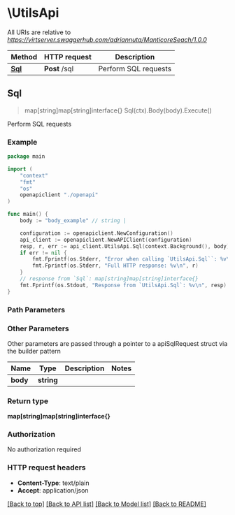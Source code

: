 # \UtilsApi

All URIs are relative to *https://virtserver.swaggerhub.com/adriannuta/ManticoreSeach/1.0.0*

Method | HTTP request | Description
------------- | ------------- | -------------
[**Sql**](UtilsApi.md#Sql) | **Post** /sql | Perform SQL requests



## Sql

> map[string]map[string]interface{} Sql(ctx).Body(body).Execute()

Perform SQL requests

### Example

```go
package main

import (
    "context"
    "fmt"
    "os"
    openapiclient "./openapi"
)

func main() {
    body := "body_example" // string | 

    configuration := openapiclient.NewConfiguration()
    api_client := openapiclient.NewAPIClient(configuration)
    resp, r, err := api_client.UtilsApi.Sql(context.Background(), body).Execute()
    if err != nil {
        fmt.Fprintf(os.Stderr, "Error when calling `UtilsApi.Sql``: %v\n", err)
        fmt.Fprintf(os.Stderr, "Full HTTP response: %v\n", r)
    }
    // response from `Sql`: map[string]map[string]interface{}
    fmt.Fprintf(os.Stdout, "Response from `UtilsApi.Sql`: %v\n", resp)
}
```

### Path Parameters



### Other Parameters

Other parameters are passed through a pointer to a apiSqlRequest struct via the builder pattern


Name | Type | Description  | Notes
------------- | ------------- | ------------- | -------------
 **body** | **string** |  | 

### Return type

**map[string]map[string]interface{}**

### Authorization

No authorization required

### HTTP request headers

- **Content-Type**: text/plain
- **Accept**: application/json

[[Back to top]](#) [[Back to API list]](../README.md#documentation-for-api-endpoints)
[[Back to Model list]](../README.md#documentation-for-models)
[[Back to README]](../README.md)

